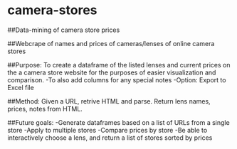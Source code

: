 camera-stores
=============
##Data-mining of camera store prices

##Webcrape of names and prices of cameras/lenses of online camera stores


##Purpose:
To create a dataframe of the listed lenses and current prices on the a camera store website for the purposes of easier visualization and comparison.
-To also add columns for any special notes
-Option: Export to Excel file

##Method:
Given a URL, retrive HTML and parse.
Return lens names, prices, notes from HTML.

##Future goals:
-Generate dataframes based on a list of URLs from a single store
-Apply to multiple stores
-Compare prices by store
-Be able to interactively choose a lens, and return a list of stores sorted by prices